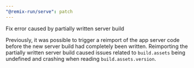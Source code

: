 ```yaml
---
"@remix-run/serve": patch
---
```


Fix error caused by partially written server build

Previously, it was possible to trigger a reimport of the app server code before the new server build had completely been written. Reimporting the partially written server build caused issues related to `build.assets` being undefined and crashing when reading `build.assets.version`.
